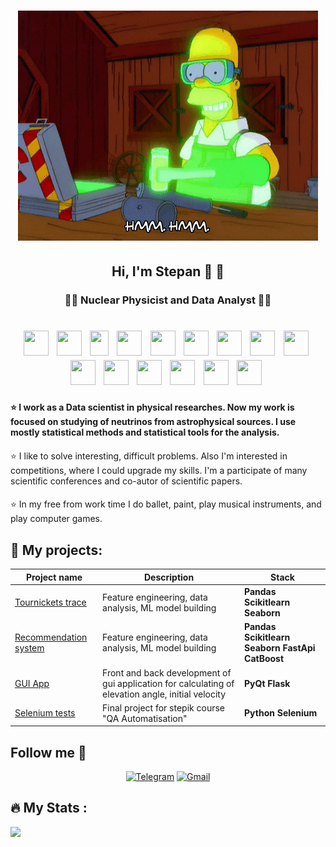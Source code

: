 <h1 align="center"> <img src="https://github.com/StepanKatin/StepanKatin/blob/main/giphy.gif" /></h1>

<h2 align="center"> Hi, I'm Stepan 	&#128075; &#128405; </h2>
<h3 align="center"> &#128104;&#8205;&#128300; Nuclear Physicist and Data Analyst &#128105;&#8205;&#128187;  </h3>

<div>
<h1 align="center">
<img src="https://cdn.jsdelivr.net/gh/devicons/devicon@latest/icons/python/python-plain.svg" width="40" height="40"/>&nbsp;
<img src="https://cdn.jsdelivr.net/gh/devicons/devicon@latest/icons/cplusplus/cplusplus-plain.svg" width="40" height="40"/>&nbsp;
<img src="https://pandas.pydata.org//static/img/favicon_white.ico" width="30" height="40"/>&nbsp;
<img src="https://cdn.jsdelivr.net/gh/devicons/devicon@latest/icons/matplotlib/matplotlib-original.svg" width="40" height="40"/>&nbsp; 
<img src="https://cdn.jsdelivr.net/gh/devicons/devicon@latest/icons/numpy/numpy-plain.svg" width="40" height="40"/>&nbsp;
<img src="https://cdn.jsdelivr.net/gh/devicons/devicon@latest/icons/pytorch/pytorch-original.svg" width="40" height="40"/>&nbsp;
<img src="https://cdn.jsdelivr.net/gh/devicons/devicon@latest/icons/scikitlearn/scikitlearn-original.svg" width="40" height="40"/>&nbsp;
<img src="https://cdn.jsdelivr.net/gh/devicons/devicon@latest/icons/jenkins/jenkins-original.svg" width="40" height="40"/>&nbsp;
<img src="https://cdn.jsdelivr.net/gh/devicons/devicon@latest/icons/linux/linux-original.svg" width="40" height="40"/>&nbsp;
<img src="https://cdn.jsdelivr.net/gh/devicons/devicon@latest/icons/jupyter/jupyter-original-wordmark.svg" width="40" height="40"/>&nbsp;
<img src="https://numfocus.org/wp-content/uploads/2017/11/scipy_logo300x300.png" width="40" height="40"/>&nbsp;
<img src="https://root.cern/img/logos/ROOT_Logo/misc/generic-logo-color-512.png" width="40" height="40"/>&nbsp;
<img src="https://cdn.jsdelivr.net/gh/devicons/devicon@latest/icons/apacheairflow/apacheairflow-original.svg" width="40" height="40"/>&nbsp;
<img src="https://cdn.jsdelivr.net/gh/devicons/devicon@latest/icons/git/git-original.svg" width="40" height="40"/>&nbsp;
<img src="https://cdn.jsdelivr.net/gh/devicons/devicon@latest/icons/azuresqldatabase/azuresqldatabase-original.svg" width="40" height="40"/>&nbsp;
</h1> </div>


<h4 style="normal"> &#11088; I work as a Data scientist in physical researches. Now my work is focused on studying of neutrinos from astrophysical sources. I use mostly statistical methods and statistical tools for the analysis.</h4>

<h4 style="font-weight: normal"> &#11088; I like to solve interesting, difficult problems. Also I'm interested in competitions, where I could upgrade my skills. I'm a participate of many scientific conferences and co-autor of scientific papers. </h4>

<h4 style="font-weight: normal"> &#11088; In my free from work time I do ballet, paint, play musical instruments, and play computer games. </h4>

## :book: My projects:

|Project name| Description| Stack|
|----------------|-----------------|-----|
|[Tournickets trace](https://github.com/IrinaLomskaya/Turnikets)|Feature engineering, data analysis, ML model building|**Pandas** **Scikitlearn** **Seaborn**|
|[Recommendation system](https://github.com/IrinaLomskaya/recommendation)|Feature engineering, data analysis, ML model building|**Pandas** **Scikitlearn** **Seaborn** **FastApi** **CatBoost**|
|[GUI App](https://github.com/IrinaLomskaya/gui_client)|Front and back development of gui application for calculating of elevation angle, initial velocity|**PyQt** **Flask**|
|[Selenium tests](https://github.com/IrinaLomskaya/selenium_final)|Final project for stepik course "QA Automatisation"|**Python** **Selenium**|


## Follow me 👀

<div align="center">

[![Telegram](https://img.shields.io/badge/Telegram-0b0038?style=for-the-badge&logo=telegram&logoColor=white)](https://t.me/Lomterator)
[![Gmail](https://img.shields.io/badge/Gmail-0b0038?style=for-the-badge&logo=gmail&logoColor=red)](https://mail.google.com/mail/u/0/?pli=1#inbox)

</div>

## :fire: My Stats :

![](http://github-profile-summary-cards.vercel.app/api/cards/repos-per-language?username=IrinaLomskaya)


<!--
**StepanKatin/StepanKatin** is a ✨ _special_ ✨ repository because its `README.md` (this file) appears on your GitHub profile.

Here are some ideas to get you started:

- 🔭 I’m currently working on ...
- 🌱 I’m currently learning ...
- 👯 I’m looking to collaborate on ...
- 🤔 I’m looking for help with ...
- 💬 Ask me about ...
- 📫 How to reach me: ...
- 😄 Pronouns: ...
- ⚡ Fun fact: ...
-->

